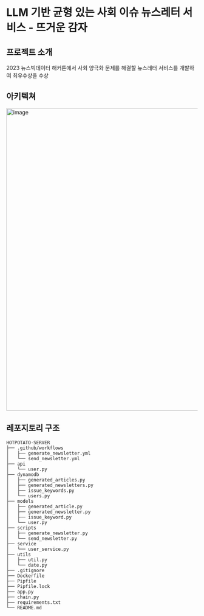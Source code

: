 # LLM 기반 균형 있는 사회 이슈 뉴스레터 서비스 - 뜨거운 감자
## 프로젝트 소개

2023 뉴스빅데이터 해커톤에서 사회 양극화 문제를 해결할 뉴스레터 서비스를 개발하여 최우수상을 수상

## 아키텍쳐
<img width="795" alt="image" src="https://github.com/2023-MBE-CAPSTONE/HOTPATATO-SERVER/assets/79091824/263775d1-e90f-4e63-8d4d-054114d1732f">

## 레포지토리 구조
```
HOTPOTATO-SERVER
├── .github/workflows
│   ├── generate_newsletter.yml
│   └── send_newsletter.yml
├── api
│   └── user.py
├── dynamodb
│   ├── generated_articles.py
│   ├── generated_newsletters.py
│   ├── issue_keywords.py
│   └── users.py
├── models
│   ├── generated_article.py
│   ├── generated_newsletter.py
│   ├── issue_keyword.py
│   └── user.py
├── scripts
│   ├── generate_newsletter.py
│   └── send_newsletter.py
├── service
│   └── user_service.py
├── utils
│   ├── util.py
│   └── date.py
├── .gitignore
├── Dockerfile
├── Pipfile
├── Pipfile.lock
├── app.py
├── chain.py
├── requirements.txt
└── README.md 
```
